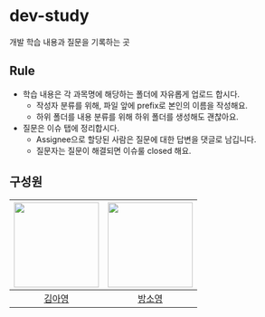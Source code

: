 # dev-study
개발 학습 내용과 질문을 기록하는 곳

## Rule
- 학습 내용은 각 과목명에 해당하는 폴더에 자유롭게 업로드 합시다.
  - 작성자 분류를 위해, 파일 앞에 prefix로 본인의 이름을 작성해요.
  - 하위 폴더를 내용 분류를 위해 하위 폴더를 생성해도 괜찮아요.
- 질문은 이슈 탭에 정리합시다.
  - Assignee으로 할당된 사람은 질문에 대한 답변을 댓글로 남깁니다.
  - 질문자는 질문이 해결되면 이슈룰 closed 해요.

## 구성원
| [<img src="https://github.com/Kim-AYoung.png" width="150px">](https://github.com/Kim-AYoung) | [<img src="https://github.com/blacklabf.png" width="150px">](https://github.com/blacklabf) |
| :---: | :---: |
| [김아영](https://github.com/Kim-AYoung) | [방소영](https://github.com/blacklabf) |
